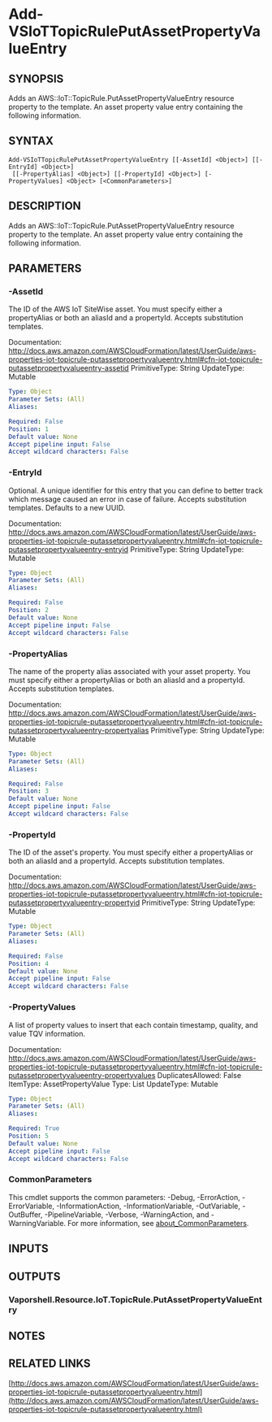 # Add-VSIoTTopicRulePutAssetPropertyValueEntry

## SYNOPSIS
Adds an AWS::IoT::TopicRule.PutAssetPropertyValueEntry resource property to the template.
An asset property value entry containing the following information.

## SYNTAX

```
Add-VSIoTTopicRulePutAssetPropertyValueEntry [[-AssetId] <Object>] [[-EntryId] <Object>]
 [[-PropertyAlias] <Object>] [[-PropertyId] <Object>] [-PropertyValues] <Object> [<CommonParameters>]
```

## DESCRIPTION
Adds an AWS::IoT::TopicRule.PutAssetPropertyValueEntry resource property to the template.
An asset property value entry containing the following information.

## PARAMETERS

### -AssetId
The ID of the AWS IoT SiteWise asset.
You must specify either a propertyAlias or both an aliasId and a propertyId.
Accepts substitution templates.

Documentation: http://docs.aws.amazon.com/AWSCloudFormation/latest/UserGuide/aws-properties-iot-topicrule-putassetpropertyvalueentry.html#cfn-iot-topicrule-putassetpropertyvalueentry-assetid
PrimitiveType: String
UpdateType: Mutable

```yaml
Type: Object
Parameter Sets: (All)
Aliases:

Required: False
Position: 1
Default value: None
Accept pipeline input: False
Accept wildcard characters: False
```

### -EntryId
Optional.
A unique identifier for this entry that you can define to better track which message caused an error in case of failure.
Accepts substitution templates.
Defaults to a new UUID.

Documentation: http://docs.aws.amazon.com/AWSCloudFormation/latest/UserGuide/aws-properties-iot-topicrule-putassetpropertyvalueentry.html#cfn-iot-topicrule-putassetpropertyvalueentry-entryid
PrimitiveType: String
UpdateType: Mutable

```yaml
Type: Object
Parameter Sets: (All)
Aliases:

Required: False
Position: 2
Default value: None
Accept pipeline input: False
Accept wildcard characters: False
```

### -PropertyAlias
The name of the property alias associated with your asset property.
You must specify either a propertyAlias or both an aliasId and a propertyId.
Accepts substitution templates.

Documentation: http://docs.aws.amazon.com/AWSCloudFormation/latest/UserGuide/aws-properties-iot-topicrule-putassetpropertyvalueentry.html#cfn-iot-topicrule-putassetpropertyvalueentry-propertyalias
PrimitiveType: String
UpdateType: Mutable

```yaml
Type: Object
Parameter Sets: (All)
Aliases:

Required: False
Position: 3
Default value: None
Accept pipeline input: False
Accept wildcard characters: False
```

### -PropertyId
The ID of the asset's property.
You must specify either a propertyAlias or both an aliasId and a propertyId.
Accepts substitution templates.

Documentation: http://docs.aws.amazon.com/AWSCloudFormation/latest/UserGuide/aws-properties-iot-topicrule-putassetpropertyvalueentry.html#cfn-iot-topicrule-putassetpropertyvalueentry-propertyid
PrimitiveType: String
UpdateType: Mutable

```yaml
Type: Object
Parameter Sets: (All)
Aliases:

Required: False
Position: 4
Default value: None
Accept pipeline input: False
Accept wildcard characters: False
```

### -PropertyValues
A list of property values to insert that each contain timestamp, quality, and value TQV information.

Documentation: http://docs.aws.amazon.com/AWSCloudFormation/latest/UserGuide/aws-properties-iot-topicrule-putassetpropertyvalueentry.html#cfn-iot-topicrule-putassetpropertyvalueentry-propertyvalues
DuplicatesAllowed: False
ItemType: AssetPropertyValue
Type: List
UpdateType: Mutable

```yaml
Type: Object
Parameter Sets: (All)
Aliases:

Required: True
Position: 5
Default value: None
Accept pipeline input: False
Accept wildcard characters: False
```

### CommonParameters
This cmdlet supports the common parameters: -Debug, -ErrorAction, -ErrorVariable, -InformationAction, -InformationVariable, -OutVariable, -OutBuffer, -PipelineVariable, -Verbose, -WarningAction, and -WarningVariable. For more information, see [about_CommonParameters](http://go.microsoft.com/fwlink/?LinkID=113216).

## INPUTS

## OUTPUTS

### Vaporshell.Resource.IoT.TopicRule.PutAssetPropertyValueEntry
## NOTES

## RELATED LINKS

[http://docs.aws.amazon.com/AWSCloudFormation/latest/UserGuide/aws-properties-iot-topicrule-putassetpropertyvalueentry.html](http://docs.aws.amazon.com/AWSCloudFormation/latest/UserGuide/aws-properties-iot-topicrule-putassetpropertyvalueentry.html)

